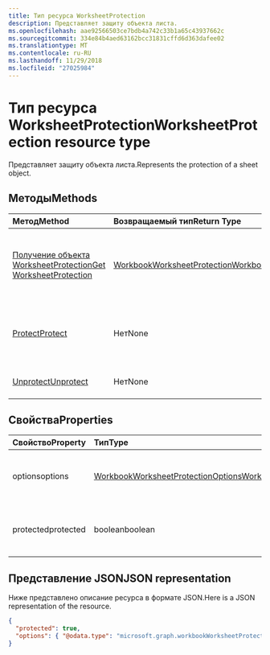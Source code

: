```yaml
---
title: Тип ресурса WorksheetProtection
description: Представляет защиту объекта листа.
ms.openlocfilehash: aae92566503ce7bdb4a742c33b1a65c43937662c
ms.sourcegitcommit: 334e84b4aed63162bcc31831cffd6d363dafee02
ms.translationtype: MT
ms.contentlocale: ru-RU
ms.lasthandoff: 11/29/2018
ms.locfileid: "27025984"
---
```

# <a name="worksheetprotection-resource-type"></a><span data-ttu-id="932e3-103">Тип ресурса WorksheetProtection</span><span class="sxs-lookup"><span data-stu-id="932e3-103">WorksheetProtection resource type</span></span>

<span data-ttu-id="932e3-104">Представляет защиту объекта листа.</span><span class="sxs-lookup"><span data-stu-id="932e3-104">Represents the protection of a sheet object.</span></span>


## <a name="methods"></a><span data-ttu-id="932e3-105">Методы</span><span class="sxs-lookup"><span data-stu-id="932e3-105">Methods</span></span>

| <span data-ttu-id="932e3-106">Метод</span><span class="sxs-lookup"><span data-stu-id="932e3-106">Method</span></span>           | <span data-ttu-id="932e3-107">Возвращаемый тип</span><span class="sxs-lookup"><span data-stu-id="932e3-107">Return Type</span></span>    |<span data-ttu-id="932e3-108">Описание</span><span class="sxs-lookup"><span data-stu-id="932e3-108">Description</span></span>|
|:---------------|:--------|:----------|
|[<span data-ttu-id="932e3-109">Получение объекта WorksheetProtection</span><span class="sxs-lookup"><span data-stu-id="932e3-109">Get WorksheetProtection</span></span>](../api/worksheetprotection-get.md) | [<span data-ttu-id="932e3-110">WorkbookWorksheetProtection</span><span class="sxs-lookup"><span data-stu-id="932e3-110">WorkbookWorksheetProtection</span></span>](worksheetprotection.md) |<span data-ttu-id="932e3-111">Чтение свойств и связей объекта worksheetProtection.</span><span class="sxs-lookup"><span data-stu-id="932e3-111">Read properties and relationships of worksheetProtection object.</span></span>|
|[<span data-ttu-id="932e3-112">Protect</span><span class="sxs-lookup"><span data-stu-id="932e3-112">Protect</span></span>](../api/worksheetprotection-protect.md)|<span data-ttu-id="932e3-113">Нет</span><span class="sxs-lookup"><span data-stu-id="932e3-113">None</span></span>|<span data-ttu-id="932e3-p101">Защита листа. Выдает исключение, если лист защищен.</span><span class="sxs-lookup"><span data-stu-id="932e3-p101">Protect a worksheet. It throws if the worksheet has been protected.</span></span>|
|[<span data-ttu-id="932e3-116">Unprotect</span><span class="sxs-lookup"><span data-stu-id="932e3-116">Unprotect</span></span>](../api/worksheetprotection-unprotect.md)|<span data-ttu-id="932e3-117">Нет</span><span class="sxs-lookup"><span data-stu-id="932e3-117">None</span></span>|<span data-ttu-id="932e3-118">Снятие защиты с листа</span><span class="sxs-lookup"><span data-stu-id="932e3-118">Unprotect a worksheet</span></span>|

## <a name="properties"></a><span data-ttu-id="932e3-119">Свойства</span><span class="sxs-lookup"><span data-stu-id="932e3-119">Properties</span></span>
| <span data-ttu-id="932e3-120">Свойство</span><span class="sxs-lookup"><span data-stu-id="932e3-120">Property</span></span>     | <span data-ttu-id="932e3-121">Тип</span><span class="sxs-lookup"><span data-stu-id="932e3-121">Type</span></span>   |<span data-ttu-id="932e3-122">Описание</span><span class="sxs-lookup"><span data-stu-id="932e3-122">Description</span></span>|
|:---------------|:--------|:----------|
|<span data-ttu-id="932e3-123">options</span><span class="sxs-lookup"><span data-stu-id="932e3-123">options</span></span>|[<span data-ttu-id="932e3-124">WorkbookWorksheetProtectionOptions</span><span class="sxs-lookup"><span data-stu-id="932e3-124">WorkbookWorksheetProtectionOptions</span></span>](worksheetprotectionoptions.md)|<span data-ttu-id="932e3-p102">Параметры защиты листа. Только для чтения.</span><span class="sxs-lookup"><span data-stu-id="932e3-p102">Sheet protection options. Read-only.</span></span>|
|<span data-ttu-id="932e3-127">protected</span><span class="sxs-lookup"><span data-stu-id="932e3-127">protected</span></span>|<span data-ttu-id="932e3-128">boolean</span><span class="sxs-lookup"><span data-stu-id="932e3-128">boolean</span></span>|<span data-ttu-id="932e3-p103">Указывает, защищен ли лист.  Только для чтения.</span><span class="sxs-lookup"><span data-stu-id="932e3-p103">Indicates if the worksheet is protected.  Read-only.</span></span>|

## <a name="json-representation"></a><span data-ttu-id="932e3-131">Представление JSON</span><span class="sxs-lookup"><span data-stu-id="932e3-131">JSON representation</span></span>

<span data-ttu-id="932e3-132">Ниже представлено описание ресурса в формате JSON.</span><span class="sxs-lookup"><span data-stu-id="932e3-132">Here is a JSON representation of the resource.</span></span>

<!--{
  "blockType": "resource",
  "optionalProperties": [],
  "baseType": "microsoft.graph.entity",
  "@odata.type": "microsoft.graph.workbookWorksheetProtection"
}-->

```json
{
  "protected": true,
  "options": { "@odata.type": "microsoft.graph.workbookWorksheetProtectionOptions" }
}

```

<!-- uuid: 8fcb5dbc-d5aa-4681-8e31-b001d5168d79
2015-10-25 14:57:30 UTC -->
<!-- {
  "type": "#page.annotation",
  "description": "WorksheetProtection resource",
  "keywords": "",
  "section": "documentation",
  "tocPath": ""
}-->